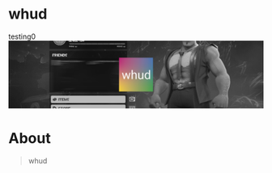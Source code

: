 # whud
testing0
![Logo](https://raw.githubusercontent.com/connectedwizzard/placementholder/refs/heads/main/.screenshots/background.png)
# About
> whud
